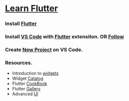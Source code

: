 # [Learn Flutter](https://docs.flutter.dev/)

### Install [Flutter](https://docs.flutter.dev/get-started/install)
### Install [VS Code](https://code.visualstudio.com/) with [Flutter](https://marketplace.visualstudio.com/items?itemName=Dart-Code.flutter) extensiton. OR [Follow](https://docs.flutter.dev/get-started/editor?tab=vscode)
### Create [New Project](https://docs.flutter.dev/development/tools/vs-code#creating-projects) on VS Code.
### Resources.
- Introduction to [widgets](https://docs.flutter.dev/development/ui/widgets-intro)
- Widget [Catalog](https://docs.flutter.dev/development/ui/widgets)
- Flutter [CookBook](https://docs.flutter.dev/cookbook)
- Flutter [Gallery](https://gallery.flutter.dev/#/)
- Advanced [UI](https://docs.flutter.dev/development/ui/advanced)
